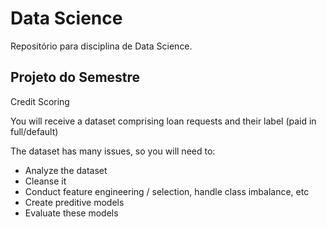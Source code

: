# Data Science 

Repositório para disciplina de Data Science.

## Projeto do Semestre

Credit Scoring

You will receive a dataset comprising loan requests and their label (paid in full/default)

The dataset has many issues, so you will need to:

* Analyze the dataset
* Cleanse it
* Conduct feature engineering / selection, handle class imbalance, etc
* Create preditive models
* Evaluate these models 
